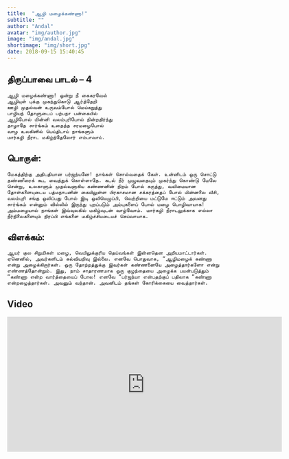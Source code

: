 ```yaml
---
title:  "ஆழி மழைக்கண்ணா!"
subtitle: ""
author: "Andal"
avatar: "img/author.jpg"
image: "img/andal.jpg"
shortimage: "img/short.jpg"
date: 2018-09-15 15:40:45
---
```


## திருப்பாவை பாடல் – 4

```
ஆழி மழைக்கண்ணா! ஒன்று நீ கைகரவேல்
ஆழியுள் புக்கு முகந்துகொடு ஆர்த்தேறி
ஊழி முதல்வன் உருவம்போல் மெய்கறுத்து
பாழியந் தோளுடைப் பற்பநா பன்கையில்
ஆழிபோல் மின்னி வலம்புரிபோல் நின்றதிர்ந்து
தாழாதே சார்ங்கம் உதைத்த சரமழைபோல்
வாழ உலகினில் பெய்திடாய் நாங்களும்
மார்கழி நீராட மகிழ்ந்தேலோர் எம்பாவாய்.

```

## பொருள்:

```
மேகத்திற்கு அதிபதியான பர்ஜந்யனே! நாங்கள் சொல்வதைக் கேள். உன்னிடம் ஒரு சொட்டு தண்ணீரைக் கூட வைத்துக் கொள்ளாதே. கடல் நீர் முழுவதையும் முகர்ந்து கொண்டு மேலே சென்று, உலகாளும் முதல்வனாகிய கண்ணனின் நிறம் போல் கருத்து, வலிமையான தோள்களையுடைய பத்மநாபனின் கையிலுள்ள பிரகாசமான சக்கரத்தைப் போல் மின்னலை வீசி, வலம்புரி சங்கு ஒலிப்பது போல் இடி ஒலியெழுப்பி, வெற்றியை மட்டுமே ஈட்டும் அவனது சார்ங்கம் என்னும் வில்லில் இருந்து புறப்படும் அம்புகளைப் போல் மழை பொழிவாயாக! அம்மழையால் நாங்கள் இவ்வுலகில் மகிழ்வுடன் வாழ்வோம். மார்கழி நீராடலுக்காக எல்லா நீர்நிலைகளையும் நிரப்பி எங்களை மகிழ்ச்சியடையச் செய்வாயாக.
```

## விளக்கம்:

```
ஆயர் குல சிறுமிகள் மழை, வெயிலுக்குரிய தெய்வங்கள் இன்னதென அறியமாட்டார்கள். ஏனெனில், அவர்களிடம் கல்வியறிவு இல்லை. எனவே பொதுவாக, “ஆழிமழைக் கண்ணா என்று அழைக்கிறார்கள். ஒரு தோற்றத்துக்கு இவர்கள் கண்ணனையே அழைத்தார்களோ என்று எண்ணத்தோன்றும். இது, நாம் சாதாரணமாக ஒரு குழந்தையை அழைக்க பயன்படுத்தும் “கண்ணா என்ற வார்த்தையைப் போல! எனவே “பர்ஜந்யா என்பதற்குப் பதிலாக “கண்ணா என்றழைத்தார்கள். அவனும் வந்தான். அவனிடம் தங்கள் கோரிக்கையை வைத்தார்கள்.
```

## Video
<iframe width="640" height="315" src="https://www.youtube.com/embed/kHvPyRzDYgQ" frameborder="0" allow="autoplay; encrypted-media" allowfullscreen></iframe>